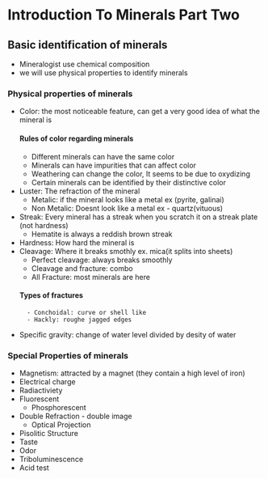 # Introduction To Minerals Part Two

## Basic identification of minerals
- Mineralogist use chemical composition 
- we will use physical properties to identify minerals
### Physical properties of minerals
- Color: the most noticeable feature, can get a very good idea of what the mineral is
	#### Rules of color regarding minerals
	- Different minerals can have the same color
	- Minerals can have impurities that can affect color
	- Weathering can change the color, It seems to be due to oxydizing 
	- Certain minerals can be identified by their distinctive color
- Luster: The refraction of the mineral
	- Metalic: if the mineral looks like a metal ex (pyrite, galinai)
	- Non Metalic: Doesnt look like a metal ex - quartz(vituous)
- Streak: Every mineral has a streak when you scratch it on a streak plate (not hardness)
	- Hematite is always a reddish brown streak
- Hardness: How hard the mineral is
- Cleavage: Where it breaks smothly ex. mica(it splits into sheets)
	- Perfect cleavage: always breaks smoothly
	- Cleavage and fracture: combo
	- All Fracture: most minerals are here
	#### Types of fractures
		- Conchoidal: curve or shell like 
		- Hackly: roughe jagged edges
- Specific gravity: change of water level divided by desity of water
### Special Properties of minerals
- Magnetism: attracted by a magnet (they contain a high level of iron)
- Electrical charge
- Radiactiviety
- Fluorescent
	- Phosphorescent
- Double Refraction - double image
	- Optical Projection
- Pisolitic Structure
- Taste
- Odor
- Triboluminescence
- Acid test

